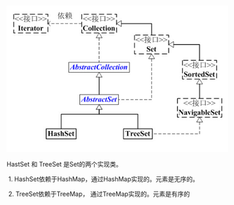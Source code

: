 ![img](../img/set.jpg)



HastSet 和 TreeSet 是Set的两个实现类。

​    1. HashSet依赖于HashMap，通过HashMap实现的。元素是无序的。

​    2. TreeSet依赖于TreeMap， 通过TreeMap实现的。元素是有序的